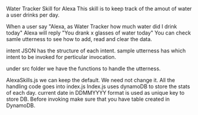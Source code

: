 Water Tracker Skill for Alexa
This skill is to keep track of the amout of water a user drinks per day.

When a user say "Alexa, as Water Tracker how much water did I drink today"
Alexa will reply "You drank x glasses of water today"
You can check samle utterness to see how to add, read and clear the data.

intent JSON has the structure of each intent.
sample utterness has which intent to be invoked for perticular invocation.

under src folder we have the functions to handle the utterness.

AlexaSkills.js we can keep the default. We need not change it.
All the handling code goes into index.js
Index.js uses dynamoDB to store the stats of each day. current date in DDMMYYYY format is used as unique key to store DB.
Before invoking make sure that you have table created in DynamoDB.
